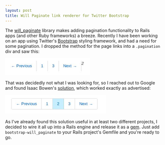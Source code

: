 ```yaml
---
layout: post
title: Will Paginate link renderer for Twitter Bootstrap
---
```

The [will_paginate][wp] library makes adding pagination functionality to 
Rails apps (and other Ruby frameworks) a breeze.  Recently I have been working
on an app using Twitter's [Bootstrap][bs] styling framework, and had a need
for some pagination.  I dropped the method for the page links into a 
<code>.pagination</code> div and saw this:  

<img src='/images/bootstrap-will-paginate-before.jpg' alt='twitter-bootstrap-before' />

That was decidedly not what I was looking for, so I reached out to Google and found
Isaac Bowen's [solution][is], which worked exactly as advertised:  

<img src='/images/bootstrap-will-paginate-after.jpg' alt='twitter-bootstrap-after' />

As I've already found this solution useful in at least two different projects,
I decided to wire it all up into a Rails engine and release it as a [gem][gem]. 
Just add <code>bootstrap-will_paginate</code> to your Rails project's Gemfile
and you're ready to go.

[gem]: http://github.com/yrgoldteeth/bootstrap-will_paginate
[wp]: http://github.com/mislav/will_paginate
[bs]: http://twitter.github.com/bootstrap
[is]: http://isaacbowen.com/blog/using-will_paginate-action_view-and-bootstrap
